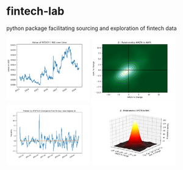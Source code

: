 # fintech-lab
python package facilitating sourcing and exploration of fintech data

<img src="https://raw.githubusercontent.com/Thomas-Power/fintech-lab/master/example%20outputs/Figure_1.png" alt="Example" width="220"> <img src="https://raw.githubusercontent.com/Thomas-Power/fintech-lab/master/example%20outputs/Figure_2.png" alt="Example" width="220"> <img src="https://raw.githubusercontent.com/Thomas-Power/fintech-lab/master/example%20outputs/Figure_3.png" alt="Example" width="220"> <img src="https://raw.githubusercontent.com/Thomas-Power/fintech-lab/master/example%20outputs/Figure_4.png" alt="Example" width="220">
